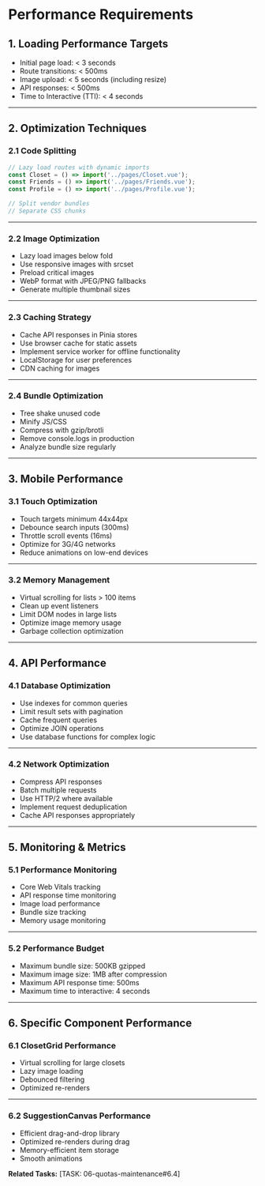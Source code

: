 # Performance Requirements

## 1. Loading Performance Targets

- Initial page load: < 3 seconds
- Route transitions: < 500ms
- Image upload: < 5 seconds (including resize)
- API responses: < 500ms
- Time to Interactive (TTI): < 4 seconds

---

## 2. Optimization Techniques

### 2.1 Code Splitting

```javascript
// Lazy load routes with dynamic imports
const Closet = () => import('../pages/Closet.vue');
const Friends = () => import('../pages/Friends.vue');
const Profile = () => import('../pages/Profile.vue');

// Split vendor bundles
// Separate CSS chunks
```

---

### 2.2 Image Optimization

- Lazy load images below fold
- Use responsive images with srcset
- Preload critical images
- WebP format with JPEG/PNG fallbacks
- Generate multiple thumbnail sizes

---

### 2.3 Caching Strategy

- Cache API responses in Pinia stores
- Use browser cache for static assets
- Implement service worker for offline functionality
- LocalStorage for user preferences
- CDN caching for images

---

### 2.4 Bundle Optimization

- Tree shake unused code
- Minify JS/CSS
- Compress with gzip/brotli
- Remove console.logs in production
- Analyze bundle size regularly

---

## 3. Mobile Performance

### 3.1 Touch Optimization

- Touch targets minimum 44x44px
- Debounce search inputs (300ms)
- Throttle scroll events (16ms)
- Optimize for 3G/4G networks
- Reduce animations on low-end devices

---

### 3.2 Memory Management

- Virtual scrolling for lists > 100 items
- Clean up event listeners
- Limit DOM nodes in large lists
- Optimize image memory usage
- Garbage collection optimization

---

## 4. API Performance

### 4.1 Database Optimization

- Use indexes for common queries
- Limit result sets with pagination
- Cache frequent queries
- Optimize JOIN operations
- Use database functions for complex logic

---

### 4.2 Network Optimization

- Compress API responses
- Batch multiple requests
- Use HTTP/2 where available
- Implement request deduplication
- Cache API responses appropriately

---

## 5. Monitoring & Metrics

### 5.1 Performance Monitoring

- Core Web Vitals tracking
- API response time monitoring
- Image load performance
- Bundle size tracking
- Memory usage monitoring

---

### 5.2 Performance Budget

- Maximum bundle size: 500KB gzipped
- Maximum image size: 1MB after compression
- Maximum API response time: 500ms
- Maximum time to interactive: 4 seconds

---

## 6. Specific Component Performance

### 6.1 ClosetGrid Performance

- Virtual scrolling for large closets
- Lazy image loading
- Debounced filtering
- Optimized re-renders

---

### 6.2 SuggestionCanvas Performance

- Efficient drag-and-drop library
- Optimized re-renders during drag
- Memory-efficient item storage
- Smooth animations

**Related Tasks:** [TASK: 06-quotas-maintenance#6.4]
